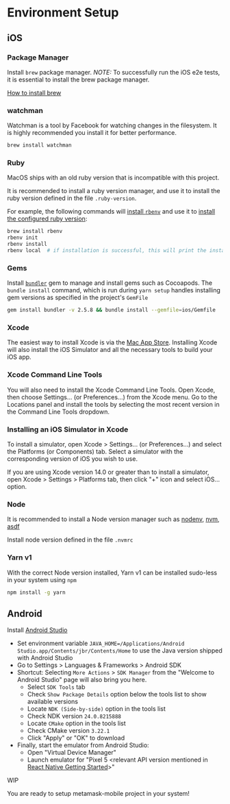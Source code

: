 # Environment Setup

## iOS

### Package Manager

Install `brew` package manager.
_NOTE:_ To successfully run the iOS e2e tests, it is essential to install the brew package manager.

[How to install brew](https://brew.sh/#install)

### watchman

Watchman is a tool by Facebook for watching changes in the filesystem. It is highly recommended you install it for better performance.

```bash
brew install watchman
```

### Ruby

MacOS ships with an old ruby version that is incompatible with this project.

It is recommended to install a ruby version manager, and use it to install the ruby version defined in the file `.ruby-version`.

For example, the following commands will [install `rbenv`](https://github.com/rbenv/rbenv?tab=readme-ov-file#installation) and use it to [install the configured ruby version](https://github.com/rbenv/rbenv#installing-ruby-versions):

```bash
brew install rbenv
rbenv init
rbenv install
rbenv local  # if installation is successful, this will print the installed ruby version.
```

### Gems

Install [`bundler`](https://bundler.io/) gem to manage and install gems such as Cocoapods. The `bundle install` command, which is run during `yarn setup` handles installing gem versions as specified in the project's `GemFile`

```bash
gem install bundler -v 2.5.8 && bundle install --gemfile=ios/Gemfile
```

### Xcode

The easiest way to install Xcode is via the [Mac App Store](https://itunes.apple.com/us/app/xcode/id497799835?mt=12). Installing Xcode will also install the iOS Simulator and all the necessary tools to build your iOS app.

### Xcode Command Line Tools

You will also need to install the Xcode Command Line Tools. Open Xcode, then choose Settings... (or Preferences...) from the Xcode menu. Go to the Locations panel and install the tools by selecting the most recent version in the Command Line Tools dropdown.

### Installing an iOS Simulator in Xcode

To install a simulator, open Xcode > Settings... (or Preferences...) and select the Platforms (or Components) tab. Select a simulator with the corresponding version of iOS you wish to use.

If you are using Xcode version 14.0 or greater than to install a simulator, open Xcode > Settings > Platforms tab, then click "+" icon and select iOS… option.

### Node

It is recommended to install a Node version manager such as [nodenv](https://github.com/nodenv/nodenv?tab=readme-ov-file#installation), [nvm](https://github.com/nvm-sh/nvm?tab=readme-ov-file#installing-and-updating), [asdf](https://asdf-vm.com/guide/getting-started.html#_3-install-asdf)

Install node version defined in the file `.nvmrc`

### Yarn v1

With the correct Node version installed, Yarn v1 can be installed sudo-less in your system using `npm`

```bash
npm install -g yarn
```

## Android

Install [Android Studio](https://developer.android.com/studio)

- Set environment variable `JAVA_HOME=/Applications/Android Studio.app/Contents/jbr/Contents/Home` to use the Java version shipped with Android Studio
- Go to Settings > Languages & Frameworks > Android SDK
- Shortcut: Selecting `More Actions` > `SDK Manager` from the "Welcome to Android Studio" page will also bring you here.
  - Select `SDK Tools` tab
  - Check `Show Package Details` option below the tools list to show available versions
  - Locate `NDK (Side-by-side)` option in the tools list
  - Check NDK version `24.0.8215888`
  - Locate `CMake` option in the tools list
  - Check CMake version `3.22.1`
  - Click "Apply" or "OK" to download
- Finally, start the emulator from Android Studio:
  - Open "Virtual Device Manager"
  - Launch emulator for "Pixel 5 <relevant API version mentioned in [React Native Getting Started](https://reactnative.dev/docs/environment-setup#installing-dependencies)>"

WIP

You are ready to setup metamask-mobile project in your system!
